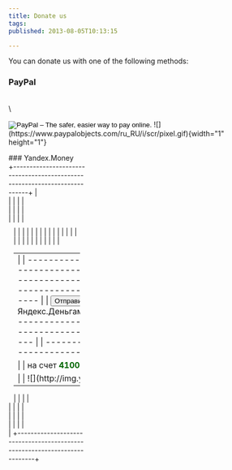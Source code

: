 ```yaml
---
title: Donate us
tags: 
published: 2013-08-05T10:13:15

---
```


You can donate us with one of the following methods:

### PayPal

\
\

<form action="https://www.paypal.com/cgi-bin/webscr" method="post" target="_top">
<input type="hidden" name="cmd" value="_s-xclick">
<input type="hidden" name="hosted_button_id" value="YQ8NB8QGS9TN4">
<input type="image" src="https://www.paypalobjects.com/en_GB/i/btn/btn_donate_SM.gif" border="0" name="submit" alt="PayPal – The safer, easier way to pay online.">
![](https://www.paypalobjects.com/ru_RU/i/scr/pixel.gif){width="1"
height="1"}

</form>
### Yandex.Money

<div style="width: 30%;">

<form style="margin: 0; padding: 0;" action="https://money.yandex.ru/charity.xml" method="post">
<input type="hidden" name="to" value="410011236893071"></input><input type="hidden" name="CompanyName" value="LeechCraft"></input><input type="hidden" name="CompanyLink" value="http://leechcraft.org"></input>
+--------------------------------------------------------------------------+
| <div                                                                     |
| style="background: url(http://img.yandex.net/i/li-uncolorer-rt.gif) no-r |
| epeat right top #FFFFFF;">                                               |
|                                                                          |
| <div                                                                     |
| style="background: url(http://img.yandex.net/i/li-uncolorer-rb.gif) no-r |
| epeat right bottom;">                                                    |
|                                                                          |
| <div                                                                     |
| style="background: url(http://img.yandex.net/i/li-uncolorer-lb.gif) no-r |
| epeat left bottom;">                                                     |
|                                                                          |
| <div                                                                     |
| style="background: url(http://img.yandex.net/i/li-uncolorer-lt.gif) no-r |
| epeat left top; margin-right: 10px; padding: 10px 0 0 10px;">            |
|                                                                          |
| <table border="0" cellspacing="0" cellpadding="0">                       |
| <tr>                                                                     |
| <td>                                                                     |
|   ---------------------------------------------------------------------- |
| ------ ----------------------------------------------------------------- |
| ---------------------------------------- ----------------------------    |
|   <input type="submit" value="Отправить" style="margin-right: 5px;"></in |
| put>   <input type="text" id="CompanySum" name="CompanySum" value size=" |
| 4" style="margin-right: 5px;"></input>   **рублей Яндекс.Деньгами**      |
|   ---------------------------------------------------------------------- |
| ------ ----------------------------------------------------------------- |
| ---------------------------------------- ----------------------------    |
|                                                                          |
| </td>                                                                    |
| <td width="90" rowspan="3" valign="bottom">                              |
| [![](http://img.yandex.net/i/ym-logo.gif){width="90"                     |
| height="39"}](http://money.yandex.ru/)                                   |
| </td>                                                                    |
| </tr>                                                                    |
| <tr>                                                                     |
| <td nowrap="nowrap" style="font: 70% Verdana, Arial, Geneva CY, Sans-Ser |
| if;">                                                                    |
| на счет <span                                                            |
| style="color: #006600; font-weight: bold;">410011236893071</span> ([<spa |
| n                                                                        |
| style="color: #666666; text-decoration: underline;">LeechCraft</span>](h |
| ttp://leechcraft.org))                                                   |
| </td>                                                                    |
| </tr>                                                                    |
| <tr>                                                                     |
| <td>                                                                     |
| ![](http://img.yandex.net/i/x.gif){width="1" height="10"}                |
| </td>                                                                    |
| </tr>                                                                    |
| </table>                                                                 |
|                                                                          |
| </div>                                                                   |
|                                                                          |
| </div>                                                                   |
|                                                                          |
| </div>                                                                   |
|                                                                          |
| </div>                                                                   |
+--------------------------------------------------------------------------+

</form>

</div>